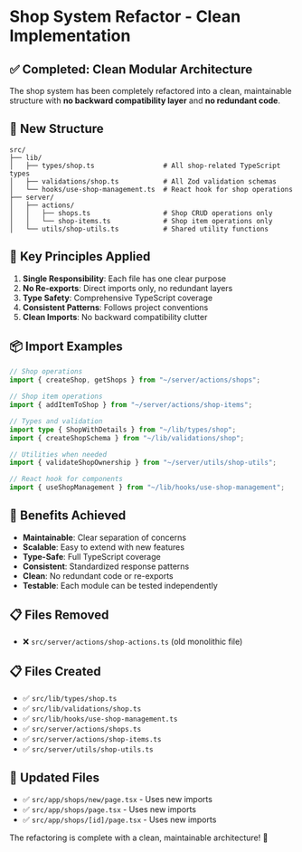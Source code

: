 # Shop System Refactor - Clean Implementation

## ✅ **Completed: Clean Modular Architecture**

The shop system has been completely refactored into a clean, maintainable structure with **no backward compatibility layer** and **no redundant code**.

## 📁 **New Structure**

```
src/
├── lib/
│   ├── types/shop.ts                 # All shop-related TypeScript types
│   ├── validations/shop.ts           # All Zod validation schemas
│   └── hooks/use-shop-management.ts  # React hook for shop operations
├── server/
│   ├── actions/
│   │   ├── shops.ts                  # Shop CRUD operations only
│   │   └── shop-items.ts             # Shop item operations only
│   └── utils/shop-utils.ts           # Shared utility functions
```

## 🎯 **Key Principles Applied**

1. **Single Responsibility**: Each file has one clear purpose
2. **No Re-exports**: Direct imports only, no redundant layers
3. **Type Safety**: Comprehensive TypeScript coverage
4. **Consistent Patterns**: Follows project conventions
5. **Clean Imports**: No backward compatibility clutter

## 📦 **Import Examples**

```typescript
// Shop operations
import { createShop, getShops } from "~/server/actions/shops";

// Shop item operations
import { addItemToShop } from "~/server/actions/shop-items";

// Types and validation
import type { ShopWithDetails } from "~/lib/types/shop";
import { createShopSchema } from "~/lib/validations/shop";

// Utilities when needed
import { validateShopOwnership } from "~/server/utils/shop-utils";

// React hook for components
import { useShopManagement } from "~/lib/hooks/use-shop-management";
```

## 🚀 **Benefits Achieved**

- **Maintainable**: Clear separation of concerns
- **Scalable**: Easy to extend with new features
- **Type-Safe**: Full TypeScript coverage
- **Consistent**: Standardized response patterns
- **Clean**: No redundant code or re-exports
- **Testable**: Each module can be tested independently

## 📋 **Files Removed**

- ❌ `src/server/actions/shop-actions.ts` (old monolithic file)

## 📋 **Files Created**

- ✅ `src/lib/types/shop.ts`
- ✅ `src/lib/validations/shop.ts`
- ✅ `src/lib/hooks/use-shop-management.ts`
- ✅ `src/server/actions/shops.ts`
- ✅ `src/server/actions/shop-items.ts`
- ✅ `src/server/utils/shop-utils.ts`

## 🔧 **Updated Files**

- ✅ `src/app/shops/new/page.tsx` - Uses new imports
- ✅ `src/app/shops/page.tsx` - Uses new imports
- ✅ `src/app/shops/[id]/page.tsx` - Uses new imports

The refactoring is complete with a clean, maintainable architecture! 🎉
